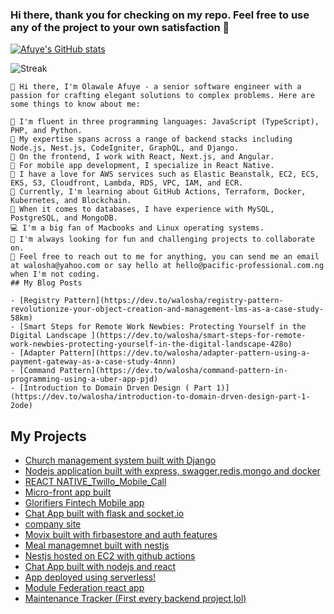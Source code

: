 ### Hi there, thank you for checking on my repo. Feel free to use any of the project to your own satisfaction 👋

[![Afuye's GitHub stats](https://github-readme-stats.vercel.app/api?username=walosha&count_private=true&show_icons=true&theme=onedark)](https://github.com/anuraghazra/github-readme-stats)

![Streak](https://github-readme-streak-stats.herokuapp.com?user=walosha&theme=green&hide_border=true)

```text
👋 Hi there, I'm Olawale Afuye - a senior software engineer with a passion for crafting elegant solutions to complex problems. Here are some things to know about me:

🔭 I'm fluent in three programming languages: JavaScript (TypeScript), PHP, and Python.
🔭 My expertise spans across a range of backend stacks including Node.js, Nest.js, CodeIgniter, GraphQL, and Django.
🔭 On the frontend, I work with React, Next.js, and Angular.
🔭 For mobile app development, I specialize in React Native.
🔭 I have a love for AWS services such as Elastic Beanstalk, EC2, ECS, EKS, S3, Cloudfront, Lambda, RDS, VPC, IAM, and ECR.
🔭 Currently, I'm learning about GitHub Actions, Terraform, Docker, Kubernetes, and Blockchain.
🔭 When it comes to databases, I have experience with MySQL, PostgreSQL, and MongoDB.
💻 I'm a big fan of Macbooks and Linux operating systems.
👯 I'm always looking for fun and challenging projects to collaborate on.
💬 Feel free to reach out to me for anything, you can send me an email at walosha@yahoo.com or say hello at hello@pacific-professional.com.ng when I'm not coding.
## My Blog Posts 

- [Registry Pattern](https://dev.to/walosha/registry-pattern-revolutionize-your-object-creation-and-management-lms-as-a-case-study-58km)
- [Smart Steps for Remote Work Newbies: Protecting Yourself in the Digital Landscape ](https://dev.to/walosha/smart-steps-for-remote-work-newbies-protecting-yourself-in-the-digital-landscape-428o)
- [Adapter Pattern](https://dev.to/walosha/adapter-pattern-using-a-payment-gateway-as-a-case-study-4nnn)
- [Command Pattern](https://dev.to/walosha/command-pattern-in-programming-using-a-uber-app-pjd)
- [Introduction to Domain Drven Design ( Part 1)](https://dev.to/walosha/introduction-to-domain-drven-design-part-1-2ode)

```
## My Projects 

- [Church management system built with Django](https://github.com/walosha/church_be)
- [Nodejs application built with express, swagger,redis,mongo and docker](https://github.com/walosha/BACKEND_DEV_TESTS)
- [REACT NATIVE_Twillo_Mobile_Call](https://github.com/walosha/RN_Twillo_Mobile_Call)
- [Micro-front app built](https://github.com/walosha/single-spa-microfrontend-aws)
- [Glorifiers Fintech Mobile app](https://github.com/walosha/glorifiers-mobile)
- [Chat App built with flask and socket.io](https://github.com/walosha/python-flask-chat-with-socket.io)
- [company site](https://github.com/walosha/company-site)
- [Movix built with firbasestore and auth features](https://github.com/walosha/movix)
- [Meal managemnet built with nestjs](https://github.com/walosha/nestjs-meal-management)
- [Nestjs hosted on EC2 with github actions](https://github.com/walosha/backend-nestjs)
- [Chat App built with nodejs and react](https://github.com/walosha/Real-Chat-App)
- [App deployed using serverless!](https://github.com/walosha/ussd-north)
- [Module Federation react app](https://github.com/walosha/module_federation)
- [Maintenance Tracker (First every backend project,lol)](https://github.com/walosha/maintenance-tracker-Api)
